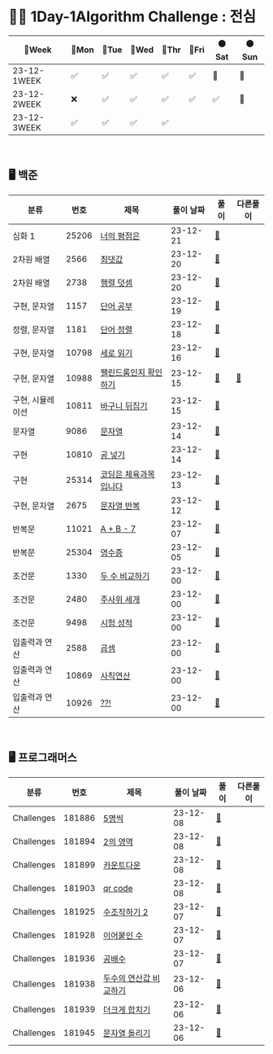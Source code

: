 # 👩‍💻 1Day-1Algorithm Challenge : 전심

| 📆Week | 🔵Mon | 🔵Tue | 🔵Wed | 🔵Thr | 🔵Fri | 🟠Sat | 🟠Sun |
|--------| ---- | ---- | ---- |-------| ---- |----|----|
| 23-12-1WEEK | ✅    | ✅    | ✅    | ✅     | ✅    | 🧘 | 🧘 |
| 23-12-2WEEK | ❌    | ✅    | ✅    | ✅     | ✅     | ✅  |🧘 |
| 23-12-3WEEK | ✅    |  ✅  |  ✅  |   ✅    |      |   | |

[//]: # (| --WEEK |     |    |    |     |      |   | |)

<br>



## 🖥️ 백준

| 분류        | 번호    | 제목                                                    | 풀이 날짜    | 풀이                                                         | 다른풀이                                                     |
|-----------|-------|-------------------------------------------------------|----------| ------------------------------------------------------------ | ------------------------------------------------------------ |
| 심화 1      | 25206  | [너의 평점은](https://www.acmicpc.net/problem/25206)       | 23-12-21 | [🔗](https://github.com/wholeheartedness/AlgorithmStudy/blob/main/BaekJoon/Advence1/b25206/Main.java) |  |
| 2차원 배열    | 2566  | [최댓값](https://www.acmicpc.net/problem/2566)           | 23-12-20 | [🔗](https://github.com/wholeheartedness/AlgorithmStudy/blob/main/BaekJoon/Two-Demensional-Array/b2566/Main.java) |  |
| 2차원 배열    | 2738  | [행렬 덧셈](https://www.acmicpc.net/problem/2738)         | 23-12-20 | [🔗](https://github.com/wholeheartedness/AlgorithmStudy/blob/main/BaekJoon/Two-Demensional-Array/b2738/Main.java) |  |
| 구현, 문자열   | 1157  | [단어 공부](https://www.acmicpc.net/problem/1157)         | 23-12-19 | [🔗](https://github.com/wholeheartedness/AlgorithmStudy/blob/main/BaekJoon/implement/b1157/Main.java) |  |
| 정렬, 문자열   | 1181  | [단어 정렬](https://www.acmicpc.net/problem/1181)         | 23-12-18 | [🔗](https://github.com/wholeheartedness/AlgorithmStudy/blob/main/BaekJoon/String/b1181/Main.java) |  |
| 구현, 문자열   | 10798 | [세로 읽기](https://www.acmicpc.net/problem/10798)        | 23-12-16 | [🔗](https://github.com/wholeheartedness/AlgorithmStudy/blob/main/BaekJoon/String/b10798/Main.java) |  |
| 구현, 문자열   | 10988 | [팰린드롬인지 확인하기](https://www.acmicpc.net/problem/10988)  | 23-12-15 | [🔗](https://github.com/wholeheartedness/AlgorithmStudy/blob/main/BaekJoon/String/b10988/Main.java) | [📝](https://github.com/wholeheartedness/AlgorithmStudy/blob/main/BaekJoon/String/b10988/otherSolution.java) |
| 구현, 시뮬레이션 | 10811 | [바구니 뒤집기](https://www.acmicpc.net/problem/10811)      | 23-12-15 | [🔗](https://github.com/wholeheartedness/AlgorithmStudy/blob/main/BaekJoon/String/b10811/Main.java) |                                                              |
| 문자열       | 9086  | [문자열](https://www.acmicpc.net/problem/9086)           | 23-12-14 | [🔗](https://github.com/wholeheartedness/AlgorithmStudy/blob/main/BaekJoon/String/b9086/Main.java) |                                                              |
| 구현        | 10810 | [공 넣기](https://www.acmicpc.net/problem/10810)         | 23-12-14 | [🔗](https://github.com/wholeheartedness/AlgorithmStudy/blob/main/BaekJoon/implement/b10810/Main.java) |                                                              |
| 구현        | 25314 | [코딩은 체육과목 입니다](https://www.acmicpc.net/problem/25314) | 23-12-13 | [🔗](https://github.com/wholeheartedness/AlgorithmStudy/blob/main/BaekJoon/implement/b25314/Main.java) |                                                              |
| 구현, 문자열   | 2675  | [문자열 반복](https://www.acmicpc.net/problem/2675)        | 23-12-12 | [🔗](https://github.com/wholeheartedness/AlgorithmStudy/blob/main/BaekJoon/String/b2675/Main.java) |                                                              |
| 반복문       | 11021 | [A + B - 7](http://boj.kr/11021)                      | 23-12-07 | [🔗](https://github.com/wholeheartedness/AlgorithmStudy/blob/main/BaekJoon/Loop_State/b11021/Main.java) |                                                              |
| 반복문       | 25304 | [영수증](http://boj.kr/25304)                            | 23-12-05 | [🔗](https://github.com/wholeheartedness/AlgorithmStudy/blob/main/BaekJoon/Loop_State/b25304/Main.java) |                                                              |
| 조건문       | 1330  | [두 수 비교하기](http://boj.kr/1330)                        | 23-12-00 | [🔗](https://github.com/wholeheartedness/AlgorithmStudy/blob/main/BaekJoon/Conditional/b1330/Main.java) |                                                              |
| 조건문       | 2480  | [주사위 세개](http://boj.kr/2480)                          | 23-12-00 | [🔗](https://github.com/wholeheartedness/AlgorithmStudy/blob/main/BaekJoon/Conditional/b2480/Main.java) |                                                              |
| 조건문       | 9498  | [시험 성적](http://boj.kr/9498)                           | 23-12-00 | [🔗](https://github.com/wholeheartedness/AlgorithmStudy/blob/main/StudyWeek/Week2_12_2/b9498/Main.java) |                                                              |
| 입출력과 연산   | 2588  | [곱셈](http://boj.kr/2588)                              | 23-12-00 | [🔗](https://github.com/wholeheartedness/AlgorithmStudy/blob/main/BaekJoon/IoAndBasicOperations/b2588/Main.java) |                                                              |
| 입출력과 연산   | 10869 | [사칙연산](http://boj.kr/10869)                           | 23-12-00 | [🔗](https://github.com/wholeheartedness/AlgorithmStudy/blob/main/BaekJoon/IoAndBasicOperations/b10869/Main.java) |                                                              |
| 입출력과 연산   | 10926 | [??!](http://boj.kr/10926)                            | 23-12-00 | [🔗](https://github.com/wholeheartedness/AlgorithmStudy/blob/main/BaekJoon/IoAndBasicOperations/b10926/Main.java) |                                                              |

<br>  

## 🖥️ 프로그래머스

| 분류       | 번호   | 제목                                                         | 풀이 날짜 | 풀이                                                         | 다른풀이 |
| ---------- | ------ | ------------------------------------------------------------ | --------- | ------------------------------------------------------------ | -------- |
| Challenges | 181886 | [5명씩](https://school.programmers.co.kr/learn/courses/30/lessons/181886) | 23-12-08  | [🔗]( https://github.com/wholeheartedness/AlgorithmStudy/blob/main/Programmers/Challenges/p181886/Solution.java) |          |
| Challenges | 181894 | [2의 영역](https://school.programmers.co.kr/learn/courses/30/lessons/181894) | 23-12-08  | [🔗]( https://github.com/wholeheartedness/AlgorithmStudy/blob/main/Programmers/Challenges/p181894/Solution.java) |          |
| Challenges | 181899 | [카운트다운](https://school.programmers.co.kr/learn/courses/30/lessons/181899) | 23-12-08  | [🔗]( https://github.com/wholeheartedness/AlgorithmStudy/blob/main/Programmers/Challenges/p181899/Solution.java) |          |
| Challenges | 181903 | [qr code](https://school.programmers.co.kr/learn/courses/30/lessons/181903) | 23-12-08  | [🔗]( https://github.com/wholeheartedness/AlgorithmStudy/blob/main/Programmers/Challenges/p181903/Solution.java) |          |
| Challenges | 181925 | [수조작하기 2](https://school.programmers.co.kr/learn/courses/30/lessons/181925) | 23-12-07  | [🔗]( https://github.com/wholeheartedness/AlgorithmStudy/blob/main/Programmers/Challenges/p181925/Solution.java) |          |
| Challenges | 181928 | [이어붙인 수](https://school.programmers.co.kr/learn/courses/30/lessons/181928) | 23-12-07  | [🔗]( https://github.com/wholeheartedness/AlgorithmStudy/blob/main/Programmers/Challenges/p181928/Solution.java) |          |
| Challenges | 181936 | [공배수](https://school.programmers.co.kr/learn/courses/30/lessons/181936) | 23-12-07  | [🔗]( https://github.com/wholeheartedness/AlgorithmStudy/blob/main/Programmers/Challenges/p181936/Solution.java) |          |
| Challenges | 181938 | [두수의 연산값 비교하기](https://school.programmers.co.kr/learn/courses/30/lessons/181938) | 23-12-06  | [🔗]( https://github.com/wholeheartedness/AlgorithmStudy/blob/main/Programmers/Challenges/p181938/Solution.java) |          |
| Challenges | 181939 | [더크게 합치기](https://school.programmers.co.kr/learn/courses/30/lessons/181939) | 23-12-06  | [🔗]( https://github.com/wholeheartedness/AlgorithmStudy/blob/main/Programmers/Challenges/p181939/Solution.java) |          |
| Challenges | 181945 | [문자열 돌리기](https://school.programmers.co.kr/learn/courses/30/lessons/181945) | 23-12-06  | [🔗]( https://github.com/wholeheartedness/AlgorithmStudy/blob/main/Programmers/Challenges/p181945/Solution.java) |          |
